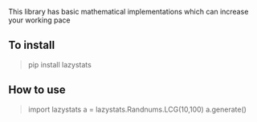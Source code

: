 This library has basic mathematical implementations which can increase your working pace

## To install 
> pip install lazystats
## How to use 

> import lazystats
> a = lazystats.Randnums.LCG(10,100)
> a.generate()

